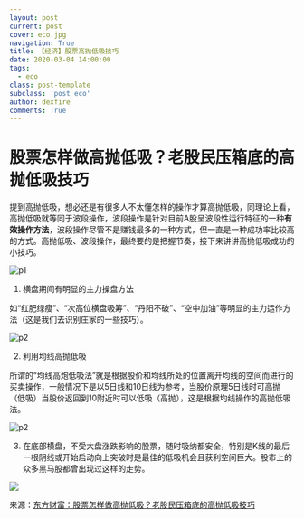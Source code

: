 ```yaml
---
layout: post
current: post
cover: eco.jpg
navigation: True
title: 【经济】股票高抛低吸技巧
date: 2020-03-04 14:00:00
tags:
  - eco
class: post-template
subclass: 'post eco'
author: dexfire
comments: True
---
```


# 股票怎样做高抛低吸？老股民压箱底的高抛低吸技巧
提到高抛低吸，想必还是有很多人不太懂怎样的操作才算高抛低吸，同理论上看，高抛低吸就等同于波段操作，波段操作是针对目前A股呈波段性运行特征的一种**有效操作方法**，波段操作尽管不是赚钱最多的一种方式，但一直是一种成功率比较高的方式。高抛低吸、波段操作，最终要的是把握节奏，接下来讲讲高抛低吸成功的小技巧。

![p1](assets/images/20180601110622993310448.jpg)

1. 横盘期间有明显的主力操盘方法

如“红肥绿瘦”、“次高位横盘吸筹”、“丹阳不破”、“空中加油”等明显的主力运作方法（这是我们去识别庄家的一些技巧）。

![p2](assets/images/201806011106231810106904.jpg)

2. 利用均线高抛低吸

所谓的“均线高炮低吸法”就是根据股价和均线所处的位置离开均线的空间而进行的买卖操作，一般情况下是以5日线和10日线为参考，当股价原理5日线时可高抛（低吸）当股价返回到10附近时可以低吸（高抛），这是根据均线操作的高抛低吸法。

![p2](assets/images/20180601110623948043939.jpg)

3. 在底部横盘，不受大盘涨跌影响的股票，随时吸纳都安全，特别是K线的最后一根阴线或开始启动向上突破时是最佳的低吸机会且获利空间巨大。股市上的众多黑马股都曾出现过这样的走势。

![](assets/images/20180601110623821077400.jpg)

来源：[东方财富：股票怎样做高抛低吸？老股民压箱底的高抛低吸技巧](http://stock.eastmoney.com/news/1435,20180601881716376.html)
